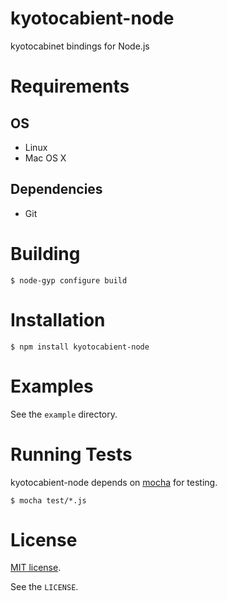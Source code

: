 # kyotocabient-node
kyotocabinet bindings for Node.js


# Requirements

## OS

- Linux
- Mac OS X

## Dependencies

- Git


# Building

    $ node-gyp configure build


# Installation

    $ npm install kyotocabient-node


# Examples

See the `example` directory.


# Running Tests

kyotocabient-node depends on [mocha](http://visionmedia.github.com/mocha/) for testing.

    $ mocha test/*.js


# License

[MIT license](http://www.opensource.org/licenses/mit-license.php).

See the `LICENSE`.
